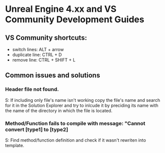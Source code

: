 # Unreal Engine 4.xx and VS Community Development Guides

## VS Community shortcuts:
- switch lines: ALT + arrow
- duplicate line: CTRL + D
- remove line: CTRL + SHIFT + L

## Common issues and solutions

### Header file not found.
S: If including only file's name isn't working copy the file's name and search for it in the Solution Explorer and try to inlcude it by preciding its name with the name of the directory in which the file is located.

### Method/Function fails to compile with message: "Cannot convert [type1] to [type2]
S: Find method/function definition and check if it wasn't rewriten into template.
